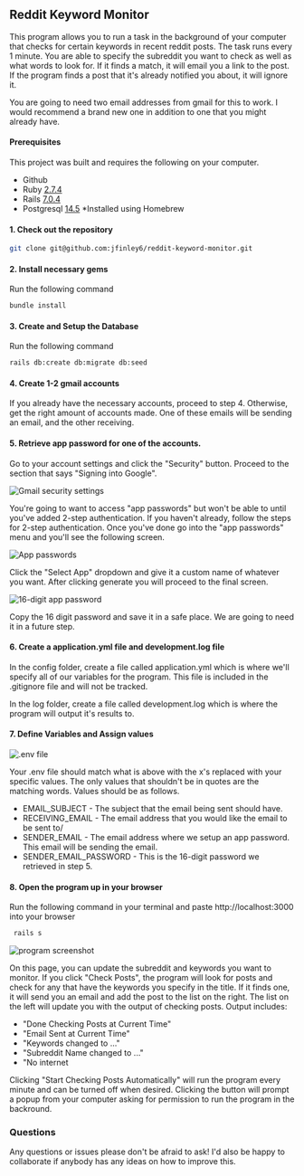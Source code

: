 ## Reddit Keyword Monitor

This program allows you to run a task in the background of your computer that checks for certain keywords in recent reddit posts. The task runs every 1 minute. You are able to specify the subreddit you want to check as well as what words to look for. If it finds a match, it will email you a link to the post. If the program finds a post that it's already notified you about, it will ignore it. 

You are going to need two email addresses from gmail for this to work. I would recommend a brand new one in addition to one that you might already have.

#### Prerequisites

This project was built and requires the following on your computer.

- Github
- Ruby [2.7.4](https://github.com/organization/project-name/blob/master/.ruby-version#L1)
- Rails [7.0.4](https://github.com/organization/project-name/blob/master/Gemfile#L12)
- Postgresql [14.5](https://wiki.postgresql.org/wiki/Homebrew) *Installed using Homebrew

#### 1. Check out the repository

```bash
git clone git@github.com:jfinley6/reddit-keyword-monitor.git
```

#### 2. Install necessary gems

Run the following command

```ruby
bundle install
```

#### 3. Create and Setup the Database

Run the following command

```bash
rails db:create db:migrate db:seed
```

#### 4. Create 1-2 gmail accounts

If you already have the necessary accounts, proceed to step 4. Otherwise, get the right amount of accounts made. One of these emails will be sending an email, and the other receiving. 

#### 5. Retrieve app password for one of the accounts.

Go to your account settings and click the "Security" button. Proceed to the section that says "Signing into Google".

![Gmail security settings](https://i.imgur.com/nqnMRUX.png)

You're going to want to access "app passwords" but won't be able to until you've added 2-step authentication. If you haven't already, follow the steps for 2-step authentication. Once you've done go into the "app passwords" menu and you'll see the following screen.

![App passwords](https://i.imgur.com/xGJVlPM.png)

Click the "Select App" dropdown and give it a custom name of whatever you want. After clicking generate you will proceed to the final screen.

![16-digit app password](https://i.imgur.com/xGJVlPM.png)

Copy the 16 digit password and save it in a safe place. We are going to need it in a future step.

#### 6. Create a application.yml file and development.log file

In the config folder, create a file called application.yml which is where we'll specify all of our variables for the program. This file is included in the .gitignore file and will not be tracked.

In the log folder, create a file called development.log which is where the program will output it's results to.

#### 7. Define Variables and Assign values

![.env file](https://i.imgur.com/NVx4iUH.png)

Your .env file should match what is above with the x's replaced with your specific values. The only values that shouldn't be in quotes are the matching words. Values should be as follows.

- EMAIL_SUBJECT - The subject that the email being sent should have.
- RECEIVING_EMAIL - The email address that you would like the email to be sent to/
- SENDER_EMAIL - The email address where we setup an app password. This email will be sending the email.
- SENDER_EMAIL_PASSWORD - This is the 16-digit password we retrieved in step 5.

#### 8. Open the program up in your browser

Run the following command in your terminal and paste http://localhost:3000 into your browser

```ruby
 rails s
```


![program screenshot](https://i.imgur.com/xjhnmRx.png)

On this page, you can update the subreddit and keywords you want to monitor. If you click "Check Posts", the program will look for posts and check for any that have the keywords you specify in the title. If it finds one, it will send you an email and add the post to the list on the right. The list on the left will update you with the output of checking posts. Output includes:

- "Done Checking Posts at Current Time"
- "Email Sent at Current Time"
- "Keywords changed to ..."
- "Subreddit Name changed to ..." 
- "No internet

Clicking "Start Checking Posts Automatically" will run the program every minute and can be turned off when desired. Clicking the button will prompt a popup from your computer asking for permission to run the program in the backround.


### Questions

Any questions or issues please don't be afraid to ask! I'd also be happy to collaborate if anybody has any ideas on how to improve this. 